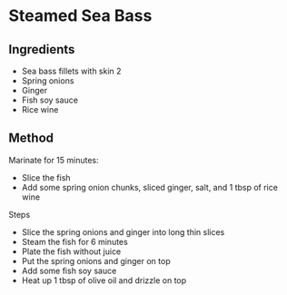# Steamed Sea Bass

## Ingredients

- Sea bass fillets with skin 2
- Spring onions
- Ginger
- Fish soy sauce
- Rice wine

## Method

Marinate for 15 minutes:
- Slice the fish
- Add some spring onion chunks, sliced ginger, salt, and 1 tbsp of rice wine

Steps
- Slice the spring onions and ginger into long thin slices
- Steam the fish for 6 minutes
- Plate the fish without juice
- Put the spring onions and ginger on top
- Add some fish soy sauce
- Heat up 1 tbsp of olive oil and drizzle on top